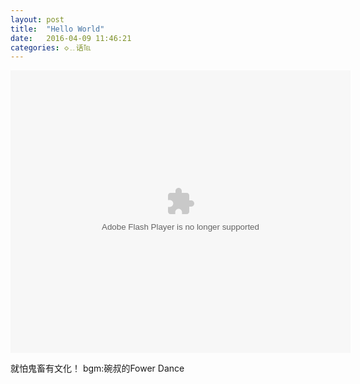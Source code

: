 ```yaml
---
layout: post
title:  "Hello World"
date:   2016-04-09 11:46:21
categories: ◇﹎话℡
---
```


<object width="544" height="452" classid="clsid:d27cdb6e-ae6d-11cf-96b8-444553540000" codebase="http://download.macromedia.com/pub/shockwave/cabs/flash/swflash.cab#version=6,0,40,0"><param name="quality" value="high" /><param name="allowfullscreen" value="true" /><param name="src" value="http://share.acg.tv/flash.swf" /><param name="flashvars" value="aid=4283472&amp;page=1" /><param name="pluginspage" value="http://www.adobe.com/shockwave/download/download.cgi?P1_Prod_Version=ShockwaveFlash" /><embed width="544" height="452" type="application/x-shockwave-flash" src="http://share.acg.tv/flash.swf" quality="high" allowfullscreen="true" flashvars="aid=4283472&amp;page=1" pluginspage="http://www.adobe.com/shockwave/download/download.cgi?P1_Prod_Version=ShockwaveFlash" /></object>


就怕鬼畜有文化！
bgm:碗叔的Fower Dance
